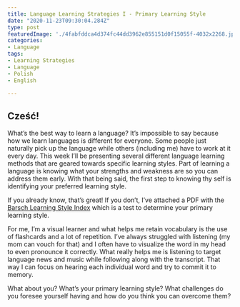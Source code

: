 ```yaml
---
title: Language Learning Strategies I - Primary Learning Style
date: "2020-11-23T09:30:04.284Z"
type: post
featuredImage: './4fabfddca4d374fc44dd3962e855151d0f15055f-4032x2268.jpg'
categories:
- Language
tags:
- Learning Strategies
- Language
- Polish
- English
  
---
```

## Cześć!

What’s the best way to learn a language? It’s impossible to say because how we learn languages is different for everyone. Some people just naturally pick up the language while others (including me) have to work at it every day. This week I’ll be presenting several different language learning methods that are geared towards specific learning styles. Part of learning a language is knowing what your strengths and weakness are so you can address them early. With that being said, the first step to knowing thy self is identifying your preferred learning style. 

If you already know, that’s great! If you don’t, I’ve attached a PDF with the [Barsch Learning Style Index](./Conduct_BarschInventory.pdf) which is a test to determine your primary learning style. 

For me, I’m a visual learner and what helps me retain vocabulary is the use of flashcards and a lot of repetition. I’ve always struggled with listening (my mom can vouch for that) and I often have to visualize the word in my head to even pronounce it correctly. What really helps me is listening to target language news and music while following along with the transcript. That way I can focus on hearing each individual word and try to commit it to memory. 

What about you? What’s your primary learning style? What challenges do you foresee yourself having and how do you think you can overcome them?
